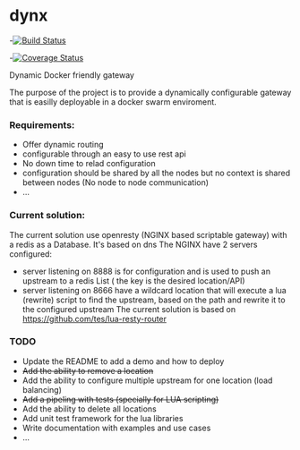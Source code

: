 # dynx
-[![Build Status](https://travis-ci.org/dhiaayachi/dynx.svg?branch=master)](https://travis-ci.org/dhiaayachi/dynx)

-[![Coverage Status](https://coveralls.io/repos/github/dhiaayachi/dynx/badge.svg?branch=master&dummy=no_cache_please_1)](https://coveralls.io/github/dhiaayachi/dynx?branch=master)

Dynamic Docker friendly gateway  

The purpose of the project is to provide a dynamically configurable gateway that is easilly deployable in a docker swarm enviroment.


### Requirements:
- Offer dynamic routing 
- configurable through an easy to use rest api
- No down time to relad configuration
- configuration should be shared by all the nodes but no context is shared between nodes (No node to node communication)
- ...

### Current solution:
The current solution use openresty (NGINX based scriptable gateway) with a redis as a Database. It's based on dns
The NGINX have 2 servers configured:
- server listening on 8888 is for configuration and is used to push an upstream to a redis List ( the key is the desired location/API)
- server listening on 8666 have a wildcard location that will execute a lua (rewrite) script to find the upstream, based on the path 
  and rewrite it to the configured upstream
The current solution is based on https://github.com/tes/lua-resty-router
  
### TODO
- Update the README to add a demo and how to deploy
- ~~Add the ability to remove a location~~
- Add the ability to configure multiple upstream for one location (load balancing)
- ~~Add a pipeling with tests (specially for LUA scripting)~~
- Add the ability to delete all locations
- Add unit test framework for the lua libraries
- Write documentation with examples and use cases
- ...



